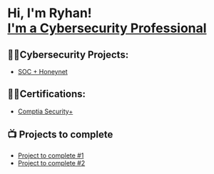 <h1>Hi, I'm Ryhan! <br/><a href="https://www.linkedin.com/in/ryhan-ahmed-127a82243/">I'm a Cybersecurity Professional</a></h1>

<h2>👨‍💻Cybersecurity Projects:</h2>

  - [SOC + Honeynet](https://github.com/joshmadakor1/Algorithms-Practice)

<h2>👨‍💻Certifications:</h2>

  - [Comptia Security+](https://www.linkedin.com/learning/certificates/0dc2e266d546bcfe430ed5ccbc2b8dad27931180b578a8c77f2e4ec420aeb0c1?u=71298914)
  
<h2>📺 Projects to complete</h2>

- [Project to complete #1](https://www.youtube.com/watch?v=P9wz0Sted_I&ab_channel=JoshMadakor)
- [Project to complete #2](https://www.youtube.com/watch?v=zc7LTa9q2nI&ab_channel=Sandra-Tech%26Lifestyle)
  
